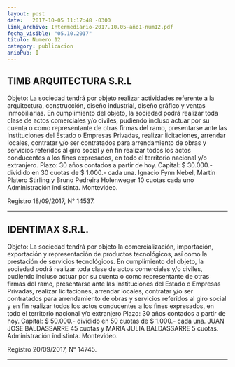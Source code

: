 ```yaml
---
layout: post
date:   2017-10-05 11:17:48 -0300
link_archivo: Intermediario-2017.10.05-año1-num12.pdf
fecha_visible: "05.10.2017"
titulo: Numero 12
category: publicacion
anioPub: I
---
```


## TIMB ARQUITECTURA S.R.L


Objeto: La sociedad tendrá por objeto realizar actividades referente a la arquitectura, construcción, diseño industrial, diseño gráfico y ventas inmobiliarias. En cumplimiento del objeto, la sociedad podrá realizar toda clase de actos comerciales y/o civiles, pudiendo incluso actuar por su cuenta o como representante de otras firmas del ramo, presentarse ante las Instituciones del Estado o Empresas Privadas, realizar licitaciones, arrendar locales, contratar y/o ser contratados para arrendamiento de obras y servicios referidos al giro social y en fin realizar todos los actos conducentes a los fines expresados, en todo el territorio nacional y/o extranjero.
Plazo: 30 años contados a partir de hoy.
Capital: $ 30.000.- dividido en 30 cuotas de $ 1.000.- cada una.
Ignacio Fynn Nebel, Martin Platero Stirling y Bruno Pedreira Holenweger 10 cuotas cada uno
Administración indistinta.
Montevideo.

Registro 18/09/2017, N° 14537.

---

## IDENTIMAX S.R.L. 

Objeto: La sociedad tendrá por objeto la comercialización, importación, exportación y representación de productos tecnológicos, así como la prestación de servicios tecnológicos. En cumplimiento del objeto, la sociedad podrá realizar toda clase de actos comerciales y/o civiles, pudiendo incluso actuar por su cuenta o como representante de otras firmas del ramo, presentarse ante las Instituciones del Estado o Empresas Privadas, realizar licitaciones, arrendar locales, contratar y/o ser contratados para arrendamiento de obras y servicios referidos al giro social y en fin realizar todos los actos conducentes a los fines expresados, en todo el territorio nacional y/o extranjero
Plazo: 30 años contados a partir de hoy.
Capital: $ 50.000.- dividido en 50 cuotas de $ 1.000.- cada una.
JUAN JOSE BALDASSARRE 45 cuotas y MARIA JULIA BALDASSARRE 5 cuotas.
Administración indistinta.
Montevideo.

Registro 20/09/2017, N° 14745.

---
